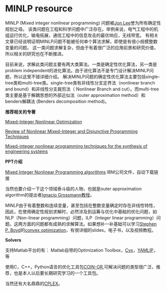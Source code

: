 # MINLP resource
MINLP (Mixed integer nonlinear programming) 问题被[Jon Lee](https://ioe.engin.umich.edu/people/jon-lee/)誉为所有确定性规划之母。
该类问题在工程和科学问题中广泛存在。举例来说，电气工程中的机组运行优化，输电拓展，通信工程中的信息攻击的最优响应，无线带宽。 有相关文章已经说明证明MINLP问题不能被任何单个算法求解，即使是有很小规模整数变量的问题。
这一类问题求解复杂，但由于有着很广泛的应用前景和研究价值，所以相关的研究也在不断推进。

目前来说，求解此类问题主要有两大类算法。一类是确定性优化算法，另一类是problem independent的进化算法。由于进化算法不是专门设计解决MINLP问题，所以这里不错详细介绍。
解决MINLP问题的确定性优化算法主要包括single-tree类和multi-tree类。single-tree类有非线性分支定界法（nonlinear branch and bound）和非线性分支裁剪法（
Nonlinear Branch and cut）。而multi-tree类主要是基于解耦思想的外部近似法（outer approximation method）和benders解耦法 (Benders decomposition method)。


**推荐相关的专著**

[Mixed-Integer Nonlinear Optimization](http://www.mcs.anl.gov/papers/P3060-1112.pdf)

[Review of Nonlinear Mixed-Integer and Disjunctive Programming Techniques](https://link.springer.com/article/10.1023/A:1021039126272)

[Mixed-integer nonlinear programming techniques for the synthesis of engineering systems](https://pdfs.semanticscholar.org/b784/47c13d3e62aa680c29bcd241bfbc1716eb7b.pdf)

**PPT介绍**

[Mixed Integer Nonlinear Programming algorithms](https://www.ibm.com/developerworks/community/wikis/form/anonymous/api/wiki/de368162-e90b-432c-a4e9-795cc51440dd/page/3758050a-ad9b-4e9a-a22b-6f6731b88742/attachment/25008c4e-d432-44b3-845b-e1ed744b7d0a/media/ROADEF_MINLP_english.pdf)  IBM公司文件，自动下载链接

当然也要介绍一下这个领域泰斗级的人物，也就是outer approximation algorithm的提出者[Ignacio Grossmann教授](http://egon.cheme.cmu.edu/)。

MINLP由于有着整数和连续变量，甚至包括在整数变量确定时存在非线性特性，因此，在使用确定性规划求解时，必然涉及到运筹与优化中基础的优化问题，如NLP（Non-linear programming）问题，ILP（Integer linear programming）问题。这两方面的问题都有成熟的求解算法。如果想补一补基础可以学习[Stephen P. Boyd](https://web.stanford.edu/~boyd/)的[convex optimization](http://web.stanford.edu/class/ee364a/)，有很详细的slides，电子书，以及视频教程。

**Solvers**

支持Matlab平台的有：
Matlab自带的Optimization Toolbox，[Cvx](http://cvxr.com/cvx/)，[YAMLIP](https://yalmip.github.io/)，等

使用C，C++，Python语言的优化工具包[COIN-OR](https://github.com/coin-or),可解决问题的类型很广泛，推荐，也是本人以后要长期研究学习的一个工具包。

当然还有大名鼎鼎的[CPLEX](https://www.ibm.com/analytics/data-science/prescriptive-analytics/cplex-optimizer)。



